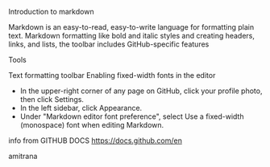 Introduction to markdown 

Markdown is an easy-to-read, easy-to-write language for formatting plain text.
Markdown formatting like bold and italic styles and creating headers, links, and lists, the toolbar includes GitHub-specific features

Tools 

Text formatting toolbar
Enabling fixed-width fonts in the editor
* In the upper-right corner of any page on GitHub, click your profile photo, then click  Settings.
* In the left sidebar, click  Appearance.
* Under "Markdown editor font preference", select Use a fixed-width (monospace) font when editing Markdown.

 info from  GITHUB DOCS
https://docs.github.com/en



amitrana
